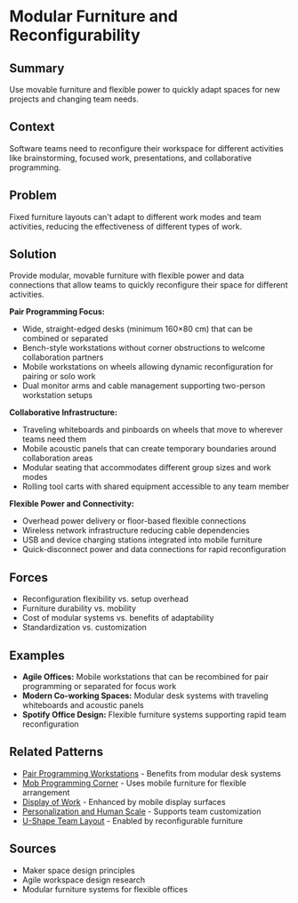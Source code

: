 ---
---
# Modular Furniture and Reconfigurability

## Summary
Use movable furniture and flexible power to quickly adapt spaces for new projects and changing team needs.

## Context
Software teams need to reconfigure their workspace for different activities like brainstorming, focused work, presentations, and collaborative programming.

## Problem
Fixed furniture layouts can't adapt to different work modes and team activities, reducing the effectiveness of different types of work.

## Solution
Provide modular, movable furniture with flexible power and data connections that allow teams to quickly reconfigure their space for different activities.

**Pair Programming Focus:**
- Wide, straight-edged desks (minimum 160×80 cm) that can be combined or separated
- Bench-style workstations without corner obstructions to welcome collaboration partners
- Mobile workstations on wheels allowing dynamic reconfiguration for pairing or solo work
- Dual monitor arms and cable management supporting two-person workstation setups

**Collaborative Infrastructure:**
- Traveling whiteboards and pinboards on wheels that move to wherever teams need them
- Mobile acoustic panels that can create temporary boundaries around collaboration areas
- Modular seating that accommodates different group sizes and work modes
- Rolling tool carts with shared equipment accessible to any team member

**Flexible Power and Connectivity:**
- Overhead power delivery or floor-based flexible connections
- Wireless network infrastructure reducing cable dependencies
- USB and device charging stations integrated into mobile furniture
- Quick-disconnect power and data connections for rapid reconfiguration

## Forces
- Reconfiguration flexibility vs. setup overhead
- Furniture durability vs. mobility
- Cost of modular systems vs. benefits of adaptability
- Standardization vs. customization

## Examples
- **Agile Offices:** Mobile workstations that can be recombined for pair programming or separated for focus work
- **Modern Co-working Spaces:** Modular desk systems with traveling whiteboards and acoustic panels
- **Spotify Office Design:** Flexible furniture systems supporting rapid team reconfiguration

## Related Patterns
- [Pair Programming Workstations](../architectural-spatial/pair-programming-workstations.md) - Benefits from modular desk systems
- [Mob Programming Corner](../architectural-spatial/mob-programming-corner.md) - Uses mobile furniture for flexible arrangement  
- [Display of Work](display-of-work.md) - Enhanced by mobile display surfaces
- [Personalization and Human Scale](../architectural-spatial/personalization-human-scale.md) - Supports team customization
- [U-Shape Team Layout](u-shape-team-layout.md) - Enabled by reconfigurable furniture

## Sources
- Maker space design principles
- Agile workspace design research
- Modular furniture systems for flexible offices